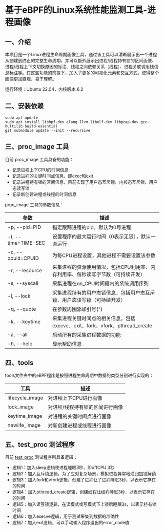 # 基于eBPF的Linux系统性能监测工具-进程画像

## 一、介绍

本项目是一个Linux进程生命周期画像工具，通过该工具可以清晰展示出一个进程从创建到终止的完整生命周期，并可以额外展示出进程/线程持有锁的区间画像、进程/线程上下文切换原因的标注、线程之间依赖关系（线程）、进程关联调用栈信息标注等。在这些功能的前提下，加入了更多的可视化元素和交互方式，使得整个画像更加直观、易于理解。

运行环境：Ubuntu 22.04，内核版本 6.2

## 二、安装依赖

```
sudo apt update
sudo apt install libbpf-dev clang llvm libelf-dev libpcap-dev gcc-multilib build-essential
git submodule update --init --recursive
```

## 三、proc_image 工具

目前 proc_image 工具具备的功能：

- 记录进程上下CPU的时间信息
- 记录进程的关键时间点信息，即exec和exit
- 记录进程持有锁的区间信息，目前实现了用户态互斥锁、内核态互斥锁、用户态读写锁
- 记录新创建进程或线程的时间信息

proc_image 工具的参数信息：

| 参数                 | 描述                                              |
| -------------------- | ------------------------------------------------- |
| -p, --pid=PID        | 指定跟踪进程的pid，默认为0号进程                  |
| -t, --time=TIME-SEC  | 设置程序的最大运行时间（0表示无限），默认一直运行 |
| -c, --cpuid=CPUID    | 为每CPU进程设置，其他进程不需要设置该参数         |
| -r, --resource        | 采集进程的资源使用情况，包括CPU利用率、内存利用率、每秒读写字节数（可持续开发）                           |
| -s, --syscall         | 采集进程在on_CPU时间段内的系统调用序列                    |
| -l, --lock           | 采集进程持有的用户态锁信息，包括用户态互斥锁、用户态读写锁（可持续开发）                      |
| -q, --quote          | 在参数周围添加引号(")                             |
| -k, --keytime        | 采集进程关键时间点的相关信息，包括execve、exit、fork、vfork、pthread_create       |
| -a, --all     | 启动所有的采集进程数据的功能                      |
| -h, --help           | 显示帮助信息                                      |

## 四、tools

tools文件夹中的eBPF程序是按照进程生命周期中数据的类型分别进行实现的：

| 工具            | 描述                            |
| --------------- | ------------------------------- |
| lifecycle_image | 对进程上下CPU进行画像           |
| lock_image      | 对进程/线程持有锁的区间进行画像 |
| keytime_image   | 对进程的关键时间点进行画像      |
| newlife_image   | 对新创建进程或线程进行画像      |

## 五、test_proc 测试程序

目前 [test_proc](./test/test_proc.c) 测试程序所具备逻辑：

- 逻辑1：加入sleep逻辑使进程睡眠3秒，即offCPU 3秒
- 逻辑2：加入互斥锁逻辑，为了应对复杂场景，模拟进程异常地递归加锁解锁
- 逻辑3：加入fork和vfork逻辑，创建子进程让子进程睡眠3秒，以表示它存在的时间
- 逻辑4：加入pthread_create逻辑，创建线程让线程睡眠3秒，以表示它存在的时间
- 逻辑5：加入读写锁逻辑，在读模式或写模式下上锁后睡眠3s，以表示持有锁时间
- 逻辑6：加入execve逻辑，用于测试采集到数据的准确性
- 逻辑7：加入exit逻辑，可以手动输入程序退出的error_code值

